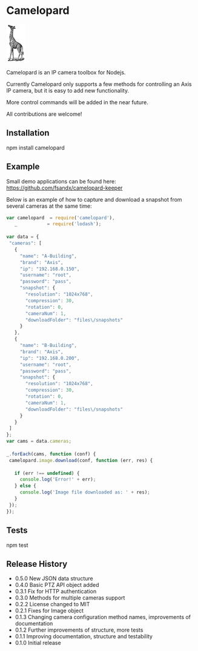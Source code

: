 # Camelopard

<img src="https://github.com/fsandx/camelopard/blob/master/assets/camelopard.png">

Camelopard is an IP camera toolbox for Nodejs.

Currently Camelopard only supports a few methods for controlling an Axis IP camera, but it is easy to add new functionality. 

More control commands will be added in the near future.

All contributions are welcome!


## Installation

npm install camelopard

## Example
Small demo applications can be found here: https://github.com/fsandx/camelopard-keeper

Below is an example of how to capture and download a snapshot from several cameras at the same time:
 ```JavaScript
var camelopard  = require('camelopard'),
    _           = require('lodash');

var data = {
  "cameras": [
    {
      "name": "A-Building",
      "brand": "Axis",
      "ip": "192.168.0.150", 
      "username": "root",
      "password": "pass",
      "snapshot": {
        "resolution": "1024x768",
        "compression": 30,
        "rotation": 0,
        "cameraNum": 1,
        "downloadFolder": "files\/snapshots"
      }
    },
    {
      "name": "B-Building",
      "brand": "Axis",
      "ip": "192.168.0.200", 
      "username": "root",
      "password": "pass",
      "snapshot": {
        "resolution": "1024x768",
        "compression": 30,
        "rotation": 0,
        "cameraNum": 1,
        "downloadFolder": "files\/snapshots"
      }
    }
  ]
};
var cams = data.cameras;

_.forEach(cams, function (conf) {
  camelopard.image.download(conf, function (err, res) {

    if (err !== undefined) {
      console.log('Error!' + err);
    } else {
      console.log('Image file downloaded as: ' + res);
    }
  });
});
 ```

## Tests

  npm test

## Release History

* 0.5.0 New JSON data structure
* 0.4.0 Basic PTZ API object added
* 0.3.1 Fix for HTTP authentication
* 0.3.0 Methods for multiple cameras support
* 0.2.2 License changed to MIT
* 0.2.1 Fixes for Image object
* 0.1.3 Changing camera configuration method names, improvements of documentation
* 0.1.2 Further improvements of structure, more tests
* 0.1.1 Improving documentation, structure and testability
* 0.1.0 Initial release
